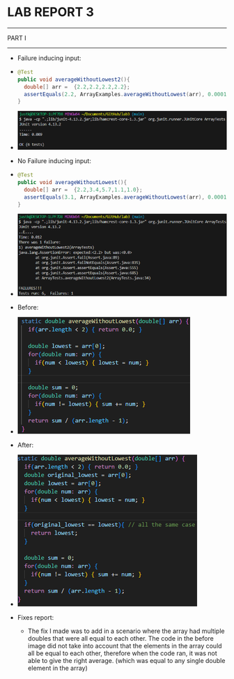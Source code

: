 # **LAB REPORT 3**

***
PART I
***

  * Failure inducing input:
  * ```java
    @Test
    public void averageWithoutLowest2(){
      double[] arr =  {2.2,2.2,2.2,2.2};
      assertEquals(2.2, ArrayExamples.averageWithoutLowest(arr), 0.0001);
    }
    ```
  * ![Image](lab3_code1.png)

  * No Failure inducing input:
  * ```java
    @Test
    public void averageWithoutLowest(){
      double[] arr =  {2.2,3.4,5.7,1.1,1.0};
      assertEquals(3.1, ArrayExamples.averageWithoutLowest(arr), 0.0001);
    }
    ```
  * ![Image](lab3_code2.png)

  * Before:
  * ![Image](lab3_code3.png)
  * After:
  * ![Image](lab3_code4.png)

  * Fixes report:
    * The fix I made was to add in a scenario where the array had multiple doubles that were all equal to each other. The code in the before image did not take into account that the elements in the array could all be equal to each other, therefore when the code ran, it was not able to give the right average. (which was equal to any single double element in the array) 
